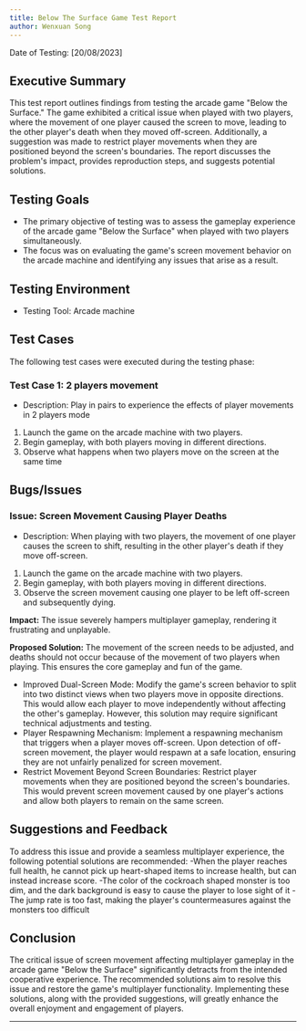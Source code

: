 ```yaml
---
title: Below The Surface Game Test Report
author: Wenxuan Song
---
```


Date of Testing: [20/08/2023]

## Executive Summary

This test report outlines findings from testing the arcade game "Below the Surface." The game
exhibited a critical issue when played with two players, where the movement of one player caused the
screen to move, leading to the other player's death when they moved off-screen. Additionally, a
suggestion was made to restrict player movements when they are positioned beyond the screen's
boundaries. The report discusses the problem's impact, provides reproduction steps, and suggests
potential solutions.

## Testing Goals

- The primary objective of testing was to assess the gameplay experience of the arcade game "Below
  the Surface" when played with two players simultaneously.
- The focus was on evaluating the game's screen movement behavior on the arcade machine and
  identifying any issues that arise as a result.

## Testing Environment

- Testing Tool: Arcade machine

## Test Cases

The following test cases were executed during the testing phase:

### Test Case 1: 2 players movement

- Description: Play in pairs to experience the effects of player movements in 2 players mode

1. Launch the game on the arcade machine with two players.
2. Begin gameplay, with both players moving in different directions.
3. Observe what happens when two players move on the screen at the same time

## Bugs/Issues

### Issue: Screen Movement Causing Player Deaths

- Description: When playing with two players, the movement of one player causes the screen to shift,
  resulting in the other player's death if they move off-screen.

1. Launch the game on the arcade machine with two players.
2. Begin gameplay, with both players moving in different directions.
3. Observe the screen movement causing one player to be left off-screen and subsequently dying.

**Impact:** The issue severely hampers multiplayer gameplay, rendering it frustrating and
unplayable.

**Proposed Solution:** The movement of the screen needs to be adjusted, and deaths should not occur
because of the movement of two players when playing. This ensures the core gameplay and fun of the
game.

- Improved Dual-Screen Mode: Modify the game's screen behavior to split into two distinct views when
  two players move in opposite directions. This would allow each player to move independently
  without affecting the other's gameplay. However, this solution may require significant technical
  adjustments and testing.
- Player Respawning Mechanism: Implement a respawning mechanism that triggers when a player moves
  off-screen. Upon detection of off-screen movement, the player would respawn at a safe location,
  ensuring they are not unfairly penalized for screen movement.
- Restrict Movement Beyond Screen Boundaries: Restrict player movements when they are positioned
  beyond the screen's boundaries. This would prevent screen movement caused by one player's actions
  and allow both players to remain on the same screen.

## Suggestions and Feedback

To address this issue and provide a seamless multiplayer experience, the following potential
solutions are recommended: -When the player reaches full health, he cannot pick up heart-shaped
items to increase health, but can instead increase score. -The color of the cockroach shaped monster
is too dim, and the dark background is easy to cause the player to lose sight of it -The jump rate
is too fast, making the player's countermeasures against the monsters too difficult

## Conclusion

The critical issue of screen movement affecting multiplayer gameplay in the arcade game "Below the
Surface" significantly detracts from the intended cooperative experience. The recommended solutions
aim to resolve this issue and restore the game's multiplayer functionality. Implementing these
solutions, along with the provided suggestions, will greatly enhance the overall enjoyment and
engagement of players.

---
